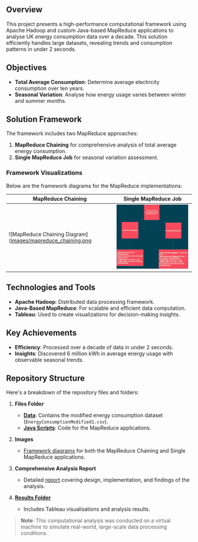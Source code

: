 ## **Overview**  
This project presents a high-performance computational framework using Apache Hadoop and custom Java-based MapReduce applications to analyse UK energy consumption data over a decade. This solution efficiently handles large datasets, revealing trends and consumption patterns in under 2 seconds.

## **Objectives**  
- **Total Average Consumption**: Determine average electricity consumption over ten years.
- **Seasonal Variation**: Analyse how energy usage varies between winter and summer months.

## **Solution Framework**  
The framework includes two MapReduce approaches:
1. **MapReduce Chaining** for comprehensive analysis of total average energy consumption.
2. **Single MapReduce Job** for seasonal variation assessment.

### Framework Visualizations  
Below are the framework diagrams for the MapReduce implementations:

| MapReduce Chaining | Single MapReduce Job |
|--------------------|----------------------|
| ![MapReduce Chaining Diagram]([images/mapreduce_chaining.png](https://github.com/hawra-nawi/HPC-Framework-for-Analyzing-UK-Energy-Consumption/blob/main/MapReduce%20Frameworks/1.%20MapReduce%20Chaining%20Workflow.png) | ![Single MapReduce Job Diagram](https://github.com/hawra-nawi/HPC-Framework-for-Analyzing-UK-Energy-Consumption/blob/main/MapReduce%20Frameworks/2.%20Single%20MapReduce%20Workflow.png) |

## **Technologies and Tools**  
- **Apache Hadoop**: Distributed data processing framework.
- **Java-Based MapReduce**: For scalable and efficient data computation.
- **Tableau**: Used to create visualizations for decision-making insights.

## **Key Achievements**  
- **Efficiency**: Processed over a decade of data in under 2 seconds.
- **Insights**: Discovered 6 million kWh in average energy usage with observable seasonal trends.

## **Repository Structure**  
Here's a breakdown of the repository files and folders:

1. **Files Folder**
   - [**Data**](https://github.com/hawra-nawi/HPC-Framework-for-Analyzing-UK-Energy-Consumption/blob/main/Files/Data/EnergyConsumptionModified1.csv): Contains the modified energy consumption dataset (`EnergyConsumptionModified1.csv`).
   - [**Java Scripts**](https://github.com/hawra-nawi/HPC-Framework-for-Analyzing-UK-Energy-Consumption/tree/main/Files): Code for the MapReduce applications.
   
2. **Images**  
   - [Framework diagrams](https://github.com/hawra-nawi/HPC-Framework-for-Analyzing-UK-Energy-Consumption/tree/main/MapReduce%20Frameworks) for both the MapReduce Chaining and Single MapReduce applications.

3. **Comprehensive Analysis Report**  
   - Detailed [report](https://github.com/hawra-nawi/HPC-Framework-for-Analyzing-UK-Energy-Consumption/blob/main/Documentation%20Report.pdf) covering design, implementation, and findings of the analysis.

4. [**Results Folder**](https://github.com/hawra-nawi/HPC-Framework-for-Analyzing-UK-Energy-Consumption/tree/main/Results)
   - Includes Tableau visualisations and analysis results.
  
> **Note**: This computational analysis was conducted on a virtual machine to simulate real-world, large-scale data processing conditions.
